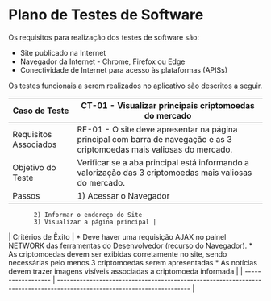 # Plano de Testes de Software 

Os requisitos para realização dos testes de software são: 
* Site publicado na Internet 
* Navegador da Internet - Chrome, Firefox ou Edge 
* Conectividade de Internet para acesso às plataformas (APISs) 

Os testes funcionais a serem realizados no aplicativo são descritos a seguir.


| Caso de Teste | CT-01 - Visualizar principais criptomoedas do mercado | 
| ------------- | ----------------------------------------------------- |
| Requisitos Associados | RF-01 - O site deve apresentar na página principal com barra de navegação e as 3 criptomoedas mais valiosas do mercado. |
| Objetivo do Teste | Verificar se a aba principal está informando a valorização das 3 criptomoedas mais valiosas do mercado. |
| Passos | 1) Acessar o Navegador 
           2) Informar o endereço do Site 
           3) Visualizar a página principal |
| Critérios de Êxito | * Deve haver uma requisição AJAX no painel NETWORK das ferramentas do Desenvolvedor (recurso do Navegador). 
                       * As criptomoedas devem ser exibidas corretamente no site, sendo necessárias pelo menos 3 criptomoedas serem apresentadas 
                       * As notícias devem trazer imagens visíveis associadas a criptomoeda informada |
| ------------------ |  ----------------------------------------------------------------------------------------------------------------------- |           







